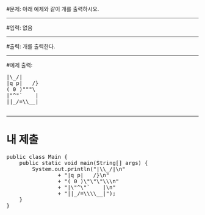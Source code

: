 #문제: 
아래 예제와 같이 개를 출력하시오.

---
#입력: 
없음

---
#출력: 
개를 출력한다.

---
#예제 출력:
<pre>
|\_/|
|q p|   /}
( 0 )"""\
|"^"`    |
||_/=\\__|
 </pre>
---
# 내 제출
<pre>
public class Main {
	public static void main(String[] args) {
		System.out.println("|\\_/|\n"
				+ "|q p|   /}\n"
				+ "( 0 )\"\"\"\\\n"
				+ "|\"^\"`    |\n"
				+ "||_/=\\\\__|");
	}
}

</pre>

